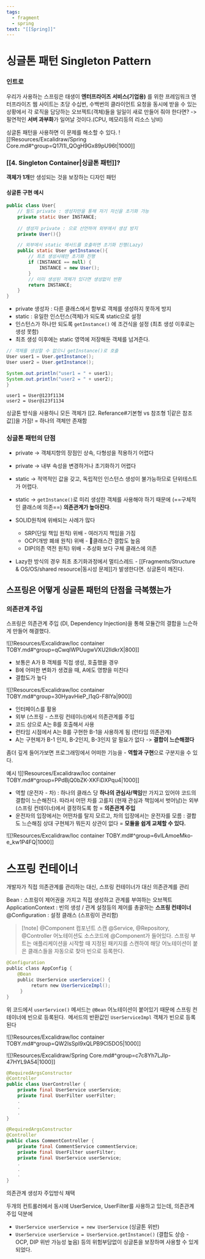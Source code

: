 ```yaml
---
tags:
  - fragment
  - spring
text: "[[Spring]]"
---
```

# 싱글톤 패턴 Singleton Pattern

### 인트로
우리가 사용하는 스프링은 태생이 **엔터프라이즈 서비스(기업용)** 를 위한 프레임워크
엔터프라이즈 웹 사이트는 초당 수십번, 수백번의 클라이언트 요청을  동시에 받을 수 있는 상황에서
각 로직을 담당하는 오브젝트(객체)들을 일일이 새로 만들어 줘야 한다면? 
-> 필연적인 **서버 과부화**가 일어날 것이다.(CPU, 메모리등의 리소스 낭비)

싱글톤 패턴을 사용하면 이 문제를 해소할 수 있다.
![[!Resources/Excalidraw/Spring Core.md#^group=Q17I1l_QOgH9Gx89pU96t|1000]]
### [[4. Singleton Container|싱글톤 패턴]]?
**객체가 1개**만 생성되는 것을 보장하는 디자인 패턴

#### 싱글톤 구현 예시
~~~java title:"Lazy Initialization"
public class User{
	// 필드 private : 생성자만을 통해 자기 자신을 초기화 가능
	private static User INSTANCE;
	
	// 생성자 private : 으로 선언하여 외부에서 생성 방지
	private User(){}

	// 외부에서 static 메서드를 호출하면 초기화 진행(Lazy)
	public static User getInstance(){
		// 최초 생성시에만 초기화 진행
		if (INSTANCE == null) {
			INSTANCE = new User(); 
		}
		// 이미 생성된 객체가 있다면 생성없이 반환
		return INSTANCE;
	}
}
~~~
- private 생성자 : 다른 클래스에서 함부로 객체를 생성하지 못하게 방지
- static : 유일한 인스턴스(객체)가 되도록 static으로 설정
- 인스턴스가 하나만 되도록 `getInstance()` 에 조건식을 설정 (최초 생성 이후로는 생성 못함)
- 최초 생성 이후에는 static 영역에 저장해둔 객체를 넘겨준다.

~~~java title:"TEST"
// 객체를 생성할 수 없으니 getInstance()로 호출
User user1 = User.getInstance();
User user2 = User.getInstance();

System.out.println("user1 = " + user1);
System.out.println("user2 = " + user2);
}
~~~

~~~ title:"결과"
user1 = User@123f1134
user2 = User@123f1134
~~~
싱글톤 방식을 사용하니 모든 객체가 [[2. Referance#기본형 vs 참조형 1|같은 참조값]]을 가짐! = 하나의 객체만 존재함

### 싱글톤 패턴의 단점
- private -> 객체지향의 장점인 상속, 다형성을 적용하기 어렵다
- private -> 내부 속성을 변경하거나 초기화하기 어렵다
- static -> 적역적인 값을 갖고, 독립적인 인스턴스 생성이 불가능하므로 단위테스트가 어렵다.
- static -> `getInstance()`로 미리 생성한 객체를 사용해야 하기 때문에 (==구체적인 클래스에 의존==) **의존관계가 높아진다**.

- SOLID원칙에 위배되는 사례가 많다
	- SRP(단일 책임 원칙) 위배 - 여러가지 책임을 가짐
	- OCP(개방 폐쇄 원칙) 위배 - 클래스간 결합도 높음
	- DIP(의존 역전 원칙) 위배 - 추상화 보다 구체 클래스에 의존

- Lazy한 방식의 경우 최초 초기화과정에서 멀티스레드 - [[Fragments/Structure & OS/OS/shared resource|동시성 문제]]가 발생한다면. 싱글톤이 깨진다. 
## 스프링은 어떻게 싱글톤 패턴의 단점을 극복했는가
### 의존관계 주입
스프링은 의존관계 주입 (DI, Dependency Injection)을 통해 모듈간의 결합을 느슨하게 만들어 해결했다.

![[!Resources/Excalidraw/Ioc container TOBY.md#^group=qCwqlWPUugwVXU2IldkrX|800]]
- 보통은 A가 B 객체를 직접 생성, 호출했을 경우 
- B에 어떠한 변화가 생겼을 때, A에도 영향을 미친다
- 결합도가 높다

![[!Resources/Excalidraw/Ioc container TOBY.md#^group=30HyavHieP_l1qG-F8IYa|900]]
- 인터페이스를 활용
- 외부 (스프링 - 스프링 컨테이너)에서 의존관계를 주입
- 코드 상으로 A는 B를 호출해서 사용
- 런타임 시점에서 A는 B를 구현한 B-1을 사용하게 됨 (런타임 의존관계)
- A는 구현체가 B-1 인지, B-2인지, B-3인지 알 필요가 없다 -> **결합이 느슨해졌다**



좀더 깊게 들어가보면
프로그래밍에서 어떠한 기능을 - **역할과 구현**으로 구분지을 수 있다.

예시
![[!Resources/Excalidraw/Ioc container TOBY.md#^group=PPdBjQ0bZK-XKFiDXPqu4|1000]]

- 역할 (운전자 - 차) : 하나의 클래스 당 **하나의 관심사/책임**만 가지고 있어야 코드의 결합이 느슨해진다.
  따라서 어떤 차를 고를지 (현재 관심과 책임에서 벗어남)는 외부(스프링 컨테이너)에서 결정하도록 함 
  = **의존관계 주입**
- 운전자의 입장에서는 어떤차를 탈지 모르고, 차의 입장에서는 운전자를 모름 : 결합도 느슨해짐
  상대 구현체가 뭐든지 상관이 없다 = **모듈을 쉽게 교체할 수 있다.**


![[!Resources/Excalidraw/Ioc container TOBY.md#^group=6vILAmoeMko-e_kw1P4FQ|1000]]



# 스프링 컨테이너
개발자가 직접 의존관계를 관리하는 대신, 스프링 컨테이너가 대신 의존관계를 관리

Bean : 스프링이 제어권을 가지고 직접 생성하고 관계를 부여하는 오브젝트
ApplicationContext : 빈의 생성 / 관계 설정등의 제어를 총괄하는 **스프링 컨테이너** 
@Configuration : 설정 클래스 (스프링이 관리함)

> [!note] @Component  컴포넌트 스캔
> @Service, @Repository, @Controller 어노테이션도 소스코드에 @Component가 들어있다.
> 스프링 부트는 애플리케이션을 시작할 때 지정된 패키지를 스캔하여 해당 어노테이션이 붙은 클래스들을 자동으로 찾아 빈으로 등록한다.

~~~java
@Configuration 
public class AppConfig {
	@Bean 
	public UserService userService() {
		 return new UserServiceImpl(); 
	 } 
}
~~~
위 코드에서 `userService()` 메서드는 `@Bean` 어노테이션이 붙어있기 때문에 스프링 컨테이너에 빈으로 등록된다. 
메서드의 반환값인 `UserServiceImpl` 객체가 빈으로 등록된다

![[!Resources/Excalidraw/Ioc container TOBY.md#^group=QW2IsSpI9xQLPB9Cl5DO5|1000]]


![[!Resources/Excalidraw/Spring Core.md#^group=c7c8Yh7LJIp-47HYL9A54|1000]]

~~~java title:"실제 스프링에서의 DI"
@RequiredArgsConstructor
@Controller  
public class UserController {  
    private final UserService userService;  
    private final UserFilter userFilter;
    .
    .
    .
}
~~~

~~~java
@RequiredArgsConstructor  
@Controller  
public class CommentController {  
    private final CommentService commentService;  
    private final UserFilter userFilter;  
    private final UserService userService;
    .
    .
    .
}
~~~
의존관계 생성자 주입방식 채택

두개의 컨트롤러에서 동시에 UserService, UserFilter를 사용하고 있는데,
 의존관계 주입 덕분에
- `UserService userService = new UserService` (싱글톤 위반)
- `UserService userService = UserService.getInstance()` (결합도 상승 - OCP, DIP 위반 가능성 높음)
등의 위험부담없이 싱글톤을 보장하며 사용할 수 있게 되었다.






